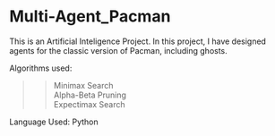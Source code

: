 # Multi-Agent_Pacman
This is an Artificial Inteligence Project.
In this project, I have designed agents for the classic version of Pacman, including ghosts.

Algorithms used:
  >> Minimax Search  
  >> Alpha-Beta Pruning  
  >> Expectimax Search

Language Used: Python
  
